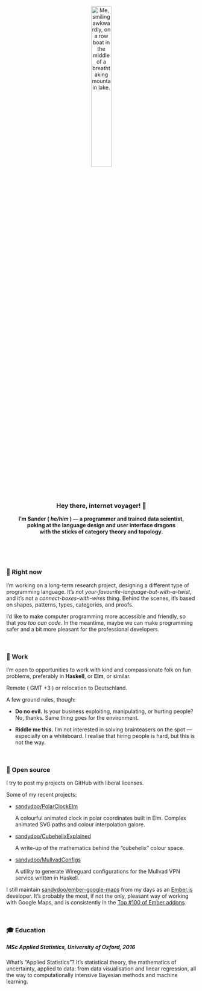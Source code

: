 <div align="center">
  <img
  width="33%"
  alt="Me, smiling awkwardly, on a row boat in the middle of a breathtaking
  mountain lake."
  src="images/imonaboat.gif">

  <h3>Hey there, internet voyager! 👋</h3>
  <p>
    <b>
      I’m Sander ( <i>he/him</i> ) — a programmer and trained data scientist, <br>
      poking at the language design and user interface dragons <br>
      with the sticks of category theory and topology.
    </b>
  </p>

  <br>
  <br>
  <br>
</div>


### 🔭 Right now

I’m working on a long-term research project, designing a different type of
programming language. It’s not _your-favourite-language-but-with-a-twist_, and
it’s not a _connect-boxes-with-wires_ thing. Behind the scenes, it’s based on
shapes, patterns, types, categories, and proofs.

I’d like to make computer programming more accessible and friendly, so that _you
too can code_. In the meantime, maybe we can make programming safer and a bit
more pleasant for the professional developers.

<br>


### 👷 Work

I’m open to opportunities to work with kind and compassionate folk on fun
problems, preferably in __Haskell__, or __Elm__, or similar.

Remote ( GMT +3 ) or relocation to Deutschland.

A few ground rules, though:

- __Do no evil.__ Is your business exploiting, manipulating, or hurting people?
  No, thanks. Same thing goes for the environment.

- __Riddle me this.__ I’m not interested in solving brainteasers on the spot —
  especially on a whiteboard. I realise that hiring people is hard, but this is
  not the way.

<br>


### 👐 Open source

I try to post my projects on GitHub with liberal licenses.

Some of my recent projects:

- [sandydoo/PolarClockElm](https://github.com/sandydoo/PolarClockElm)

  A colourful animated clock in polar coordinates built in Elm. Complex animated
  SVG paths and colour interpolation galore.

- [sandydoo/CubehelixExplained](https://github.com/sandydoo/CubehelixExplained)

  A write-up of the mathematics behind the “cubehelix” colour space.

- [sandydoo/MullvadConfigs](https://github.com/sandydoo/MullvadConfigs)

  A utility to generate Wireguard configurations for the Mullvad VPN service
  written in Haskell.

I still maintain
[sandydoo/ember-google-maps](https://github.com/sandydoo/ember-google-maps) from
my days as an [Ember.js](https://github.com/emberjs/ember.js) developer. It’s
probably the most, if not the only, pleasant way of working with Google Maps,
and is consistently in the [Top #100 of Ember
addons](https://emberobserver.com/lists/top-addons).

<br>


### 🎓 Education

##### MSc Applied Statistics, University of Oxford, 2016

What’s “Applied Statistics”? It’s statistical theory, the mathematics of
uncertainty, applied to data: from data visualisation and linear regression, all
the way to computationally intensive Bayesian methods and machine learning.


<!--

Here are some ideas to get you started:

- 🔭 I’m currently working on ...
- 🌱 I’m currently learning ...
- 👯 I’m looking to collaborate on ...
- 🤔 I’m looking for help with ...
- 💬 Ask me about ...
- 📫 How to reach me: ...
- 😄 Pronouns: ...
- ⚡ Fun fact: ...

-->
